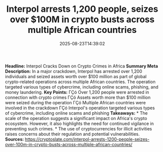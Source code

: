 ﻿---
title: "Interpol arrests 1,200 people, seizes over $100M in crypto busts across multiple African countries"
date: "2025-08-23T14:39:02"
category: "Markets"
summary: ""
slug: "interpol arrests 1200 people seizes over 100m in crypto bust"
source_urls:
  - "https://cryptoslate.com/interpol-arrests-1200-people-seizes-over-100m-in-crypto-busts-across-multiple-african-countries/"
seo:
  title: "Interpol arrests 1,200 people, seizes over $100M in crypto busts across multiple African countries | Hash n Hedge"
  description: ""
  keywords: ["news", "markets", "brief"]
---
**Headline:** Interpol Cracks Down on Crypto Crimes in Africa  **Summary Meta Description:** In a major crackdown, Interpol has arrested over 1,200 individuals and seized assets worth over $100 million as part of global crypto-related operations across multiple African countries. The operation targeted various types of cybercrime, including online scams, phishing, and money laundering.  **Key Points:**  ΓÇó Over 1,200 people were arrested in connection with crypto crimes ΓÇó Assets worth more than $100 million were seized during the operation ΓÇó Multiple African countries were involved in the crackdown ΓÇó Interpol's operation targeted various types of cybercrime, including online scams and phishing  **Takeaways:**  * The scale of the operation suggests a significant impact on Africa's crypto ecosystem. However, it also highlights the need for continued vigilance in preventing such crimes. * The use of cryptocurrencies for illicit activities raises concerns about their regulation and potential vulnerabilities.  **Sources:** https://cryptoslate.com/interpol-arrests-1200-people-seizes-over-100m-in-crypto-busts-across-multiple-african-countries/ 
